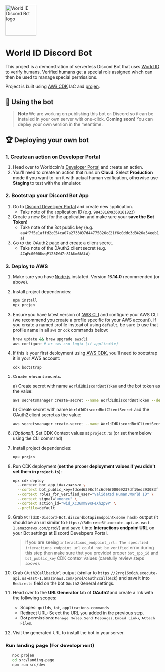 <img src="logo.png" alt="World ID Discord Bot logo" width="100" />

# World ID Discord Bot

This project is a demonstration of serverless Discord Bot that uses [World ID](#-about-world-id) to verify humans. Verified humans get a special role assigned which can then be used to manage special permissions.

Project is built using [AWS CDK](https://docs.aws.amazon.com/cdk/v2/guide/home.html) IaC and [projen](https://github.com/projen/projen#readme).

## 🚀 Using the bot

> **Note** We are working on publishing this bot on Discord so it can be installed in your own server with one-click. **Coming soon!**
> You can deploy your own version in the meantime.

## 🏆 Deploying your own bot

### 1. Create an action on Developer Portal

1. Head over to Worldcoin's [Developer Portal](https://developer.worldcoin.org) and create an action.
2. You'll need to create an action that runs on **Cloud**. Select **Production** mode if you want to run it with actual human verification, otherwise use **Staging** to test with the simulator.

### 2. Bootstrap your Discord Bot App

1. Go to [Discord Developer Portal](https://discord.com/developers/applications) and create new application.
   - Take note of the application ID (e.g. `984381699360161823`)
2. Create a new Bot for the application and make sure your **save the Bot Token**!
   - Take note of the Bot public key (e.g. `aa4f7f5e1affd2c054ca07a2733007d44775826c821f6c0ddc3d3826a54eeb1a`)
3. Go to the OAuth2 page and create a client secret.
   - Take note of the OAuth2 client secret (e.g. `4CqPc0000UwqP1234Wd7r81kUm6k3LA`)

### 3. Deploy to AWS

1. Make sure you have [Node.js](https://nodejs.org) installed. Version **16.14.0** recommended (or above).

1. Install project dependencies:

   ```sh
   npm install
   npx projen
   ```

1. Ensure you have latest version of [AWS CLI](https://aws.amazon.com/cli/) and configure your AWS CLI (we recommend you create a profile specific for your AWS account). If you create a named profile instead of using `default`, be sure to use that profile name in all `aws` or `cdk` commands below:

   ```sh
   brew update && brew upgrade awscli
   aws configure # or aws sso login (if applicable)
   ```

1. If this is your first deployment using [AWS CDK](https://docs.aws.amazon.com/cdk/v2/guide/home.html), you'll need to bootstrap it in your AWS account:

   ```sh
   cdk bootstrap
   ```

1. Create relevant secrets.

   a) Create secret with name `WorldIdDiscordBotToken` and the bot token as the value:

   ```sh
   aws secretsmanager create-secret --name WorldIdDiscordBotToken --description "Bot token for World ID Discord Bot" --secret-string <your 60+ chars long bot token saved during bot creation> --profile default
   ```

   b) Create secret with name `WorldIdDiscordBotClientSecret` and the OAuth2 client secret as the value:

   ```sh
   aws secretsmanager create-secret --name WorldIdDiscordBotClientSecret --description "Client secret for World ID Discord Bot" --secret-string <your bot client secret> --profile default
   ```

1. _[Optional]_. Set CDK Context values at `project.ts` (or set them below using the CLI command)

1. Install project dependencies:

   ```sh
   npx projen
   ```

1. Run CDK deployment (**set the proper deployment values if you didn't set them in `project.ts`**):

   ```sh
   npx cdk deploy
     --context bot_app_id=12345678 \
     --context bot_public_key=fdced6398cf4c6c96700069237df19ed393083f \
     --context roles_for_verified_user="Validated Human,World ID" \
     --context signal="<none>" \
     --context action_id="wid_XC36mm99KFeXh2p9P" \
     --profile=default
   ```

1. Grab `WorldID-Discord-Bot.discordbotapiEndpoint<some hash>` output (it should be an url similar to `https://3dhsrvte6f.execute-api.us-east-1.amazonaws.com/prod/`) and save it into <b>Interactions endpoint URL</b> on your Bot settings at Discord Developers Portal.

   > If you are seeing `interactions_endpoint_url: The specified interactions endpoint url could not be verified` error during this step then make sure that you provided proper `bot_app_id` and `bot_public_key` CDK context values (carefully review steps above).

1. Grab `OAuth2CallbackUrl` output (similar to `https://2rrg16x6qh.execute-api.us-east-1.amazonaws.com/prod/oauth2callback`) and save it into `Redirects` field on the bot `OAuth2` General settings.

1. Head over to the **URL Generator** tab of **OAuth2** and create a link with the following scopes:

   - Scopes: `guilds`, `bot`, `applications.commands`
   - Redirect URL: Select the URL you added in the previous step.
   - Bot permissions: `Manage Roles`, `Send Messages`, `Embed Links`, `Attach Files`.

1. Visit the generated URL to install the bot in your server.

### Run landing page (For development)

```sh
   npx projen
   cd src/landing-page
   npm run src/dev
```

<!-- WORLD-ID-SHARED-README-TAG:START - Do not remove or modify this section directly -->
<!-- WORLD-ID-SHARED-README-TAG:END -->
